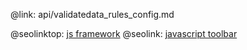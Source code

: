 @link: api/validatedata_rules_config.md

@seolinktop: [js framework](https://webix.com)
@seolink: [javascript toolbar](https://webix.com/widget/toolbar/)